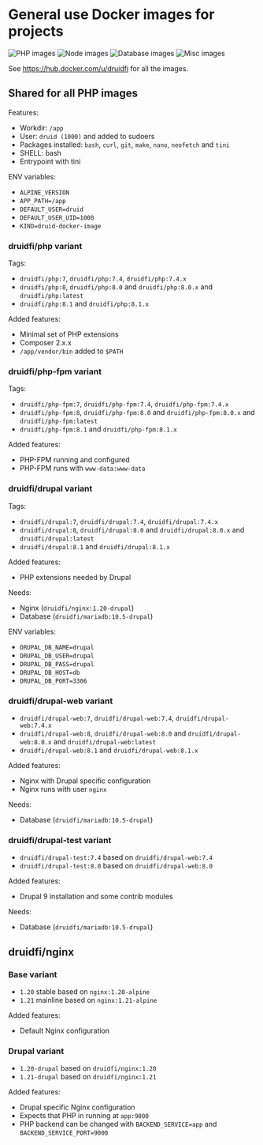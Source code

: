 # General use Docker images for projects

![PHP images](https://github.com/druidfi/docker-images/workflows/PHP%20images/badge.svg)
![Node images](https://github.com/druidfi/docker-images/workflows/Node%20images/badge.svg)
![Database images](https://github.com/druidfi/docker-images/workflows/Database%20images/badge.svg)
![Misc images](https://github.com/druidfi/docker-images/workflows/Misc%20images/badge.svg)

See https://hub.docker.com/u/druidfi for all the images.

## Shared for all PHP images

Features:

- Workdir: `/app`
- User: `druid (1000)` and added to sudoers
- Packages installed: `bash`, `curl`, `git`, `make`, `nano`, `neofetch` and `tini`
- SHELL: bash
- Entrypoint with tini

ENV variables:

- `ALPINE_VERSION`
- `APP_PATH=/app`
- `DEFAULT_USER=druid`
- `DEFAULT_USER_UID=1000`
- `KIND=druid-docker-image`

### druidfi/php variant

Tags:

- `druidfi/php:7`, `druidfi/php:7.4`, `druidfi/php:7.4.x`
- `druidfi/php:8`, `druidfi/php:8.0` and `druidfi/php:8.0.x` and `druidfi/php:latest`
- `druidfi/php:8.1` and `druidfi/php:8.1.x`

Added features:

- Minimal set of PHP extensions
- Composer 2.x.x
- `/app/vendor/bin` added  to `$PATH`

### druidfi/php-fpm variant

Tags:

- `druidfi/php-fpm:7`, `druidfi/php-fpm:7.4`, `druidfi/php-fpm:7.4.x`
- `druidfi/php-fpm:8`, `druidfi/php-fpm:8.0` and `druidfi/php-fpm:8.0.x` and `druidfi/php-fpm:latest`
- `druidfi/php-fpm:8.1` and `druidfi/php-fpm:8.1.x`

Added features:

- PHP-FPM running and configured
- PHP-FPM runs with `www-data:www-data`

### druidfi/drupal variant

Tags:

- `druidfi/drupal:7`, `druidfi/drupal:7.4`, `druidfi/drupal:7.4.x`
- `druidfi/drupal:8`, `druidfi/drupal:8.0` and `druidfi/drupal:8.0.x` and `druidfi/drupal:latest`
- `druidfi/drupal:8.1` and `druidfi/drupal:8.1.x`

Added features:

- PHP extensions needed by Drupal

Needs:

- Nginx (`druidfi/nginx:1.20-drupal`)
- Database (`druidfi/mariadb:10.5-drupal`)

ENV variables:

- `DRUPAL_DB_NAME=drupal`
- `DRUPAL_DB_USER=drupal`
- `DRUPAL_DB_PASS=drupal`
- `DRUPAL_DB_HOST=db`
- `DRUPAL_DB_PORT=3306`

### druidfi/drupal-web variant

- `druidfi/drupal-web:7`, `druidfi/drupal-web:7.4`, `druidfi/drupal-web:7.4.x`
- `druidfi/drupal-web:8`, `druidfi/drupal-web:8.0` and `druidfi/drupal-web:8.0.x` and `druidfi/drupal-web:latest`
- `druidfi/drupal-web:8.1` and `druidfi/drupal-web:8.1.x`

Added features:

- Nginx with Drupal specific configuration
- Nginx runs with user `nginx`

Needs:

- Database (`druidfi/mariadb:10.5-drupal`)

### druidfi/drupal-test variant

- `druidfi/drupal-test:7.4` based on `druidfi/drupal-web:7.4`
- `druidfi/drupal-test:8.0` based on `druidfi/drupal-web:8.0`

Added features:

- Drupal 9 installation and some contrib modules

Needs:

- Database (`druidfi/mariadb:10.5-drupal`)

## druidfi/nginx

### Base variant

- `1.20` stable based on `nginx:1.20-alpine`
- `1.21` mainline based on `nginx:1.21-alpine`

Added features:

- Default Nginx configuration

### Drupal variant

- `1.20-drupal` based on `druidfi/nginx:1.20`
- `1.21-drupal` based on `druidfi/nginx:1.21`

Added features:

- Drupal specific Nginx configuration
- Expects that PHP in running at `app:9000`
- PHP backend can be changed with `BACKEND_SERVICE=app` and `BACKEND_SERVICE_PORT=9000`
